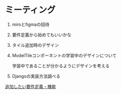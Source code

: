 # ミーティング

1. miroとfigmaの招待
2. 要件定義から始めてもいいかな
3. タイル追加時のデザイン
4. ModelTileコンポーネントの学習中のデザインについて
    
    学習中であることが分かるようにデザインを考える
    
5. Djangoの実装方法調べる

[追加したい要件定義・機能](https://www.notion.so/c2f4dc64ffab4712aede9fecf3605d3e?pvs=21)